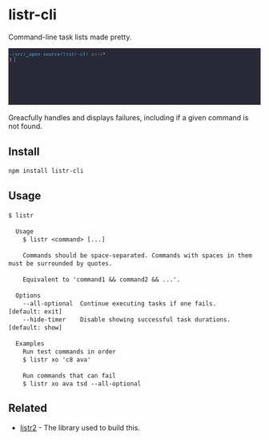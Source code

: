 # listr-cli

Command-line task lists made pretty.

<p align="center"><img src="media/demo.gif"></p>

Greacfully handles and displays failures, including if a given command is not found.

## Install

```sh
npm install listr-cli
```

## Usage

```
$ listr

  Usage
    $ listr <command> [...]

    Commands should be space-separated. Commands with spaces in them must be surrounded by quotes.

    Equivalent to 'command1 && command2 && ...'.

  Options
    --all-optional  Continue executing tasks if one fails.      [default: exit]
    --hide-timer    Disable showing successful task durations.  [default: show]

  Examples
    Run test commands in order
    $ listr xo 'c8 ava'

    Run commands that can fail
    $ listr xo ava tsd --all-optional
```

## Related

- [listr2](https://github.com/cenk1cenk2/listr2) - The library used to build this.
